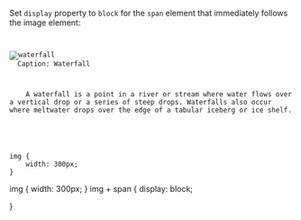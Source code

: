 Set `display` property to
`block` for the `span` element
that immediately follows the
image element:

<codeblock language="css" type="exercise" testMode="fixedInput">
<code>
<panel language="html">
<img src="waterfall.jpg" alt="waterfall">
  <span>Caption: Waterfall</span>
  <p>
    <span>A waterfall</span> is a point in a river or stream where water flows over a vertical drop or a series of steep drops. Waterfalls also occur where meltwater drops over the edge of a tabular iceberg or ice shelf.
  </p>
</panel>
<panel language="css">
img {
    width: 300px;
}
</panel>
</code>

<solution>
img {
    width: 300px;
}
img + span {
  display: block;

}
</solution>
</codeblock>